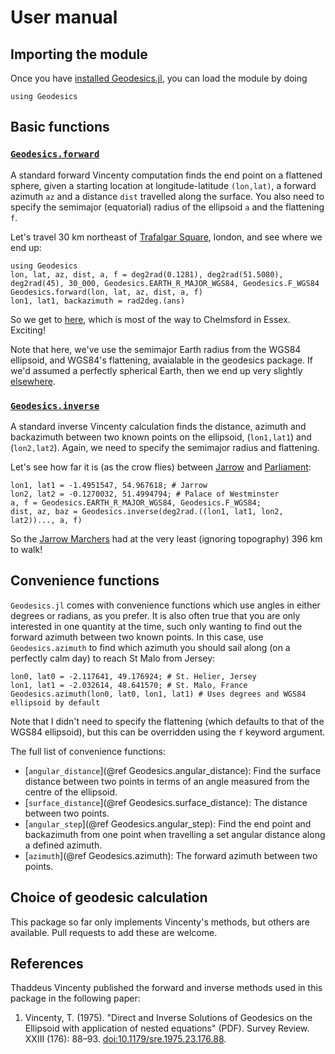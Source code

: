 # User manual

## Importing the module

Once you have [installed Geodesics.jl](#Install), you can load the module
by doing

```@repl example
using Geodesics
```

## Basic functions

### [`Geodesics.forward`](@ref)

A standard forward Vincenty computation finds the end point on a flattened sphere,
given a starting location at longitude-latitude `(lon,lat)`, a forward azimuth `az`
and a distance `dist` travelled along the surface.  You also need to specify the
semimajor (equatorial) radius of the ellipsoid `a` and the flattening `f`.

Let's travel 30 km northeast of
[Trafalgar Square](https://www.google.co.uk/maps/place/Trafalgar+Square/@51.50809,-0.1302376,17z/),
london, and see where we end up:

```@repl example
using Geodesics
lon, lat, az, dist, a, f = deg2rad(0.1281), deg2rad(51.5080), deg2rad(45), 30_000, Geodesics.EARTH_R_MAJOR_WGS84, Geodesics.F_WGS84
Geodesics.forward(lon, lat, az, dist, a, f)
lon1, lat1, backazimuth = rad2deg.(ans)
```

So we get to [here](https://www.google.com/maps/place/51.69826376194629,0.4349208715005321),
which is most of the way to Chelmsford in Essex.  Exciting!

Note that here, we've use the semimajor Earth radius from the WGS84 ellipsoid,
and WGS84's flattening, avaialable in the geodesics package.  If we'd assumed a
perfectly spherical Earth, then we end up very slightly
[elsewhere](https://www.google.com/maps/place/51.698479560055226,0.4360730564880621).

### [`Geodesics.inverse`](@ref)

A standard inverse Vincenty calculation finds the distance, azimuth and backazimuth
between two known points on the ellipsoid, (`lon1,lat1`) and (`lon2,lat2`).  Again,
we need to specify the semimajor radius and flattening.

Let's see how far it is (as the crow flies) between
[Jarrow](https://en.wikipedia.org/wiki/Jarrow) and
[Parliament](https://en.wikipedia.org/wiki/Palace_of_Westminster):

```@repl example
lon1, lat1 = -1.4951547, 54.967618; # Jarrow
lon2, lat2 = -0.1270032, 51.4994794; # Palace of Westminster
a, f = Geodesics.EARTH_R_MAJOR_WGS84, Geodesics.F_WGS84;
dist, az, baz = Geodesics.inverse(deg2rad.((lon1, lat1, lon2, lat2))..., a, f)
```

So the [Jarrow Marchers](https://en.wikipedia.org/wiki/Jarrow_March) had at the very least
(ignoring topography) 396 km to walk!


## Convenience functions

`Geodesics.jl` comes with convenience functions which use angles in either degrees
or radians, as you prefer.  It is also often true that you are only interested in
one quantity at the time, such only wanting to find out the forward azimuth between
two known points.  In this case, use `Geodesics.azimuth` to find which azimuth you should
sail along (on a perfectly calm day) to reach St Malo from Jersey:

```@repl example
lon0, lat0 = -2.117641, 49.176924; # St. Helier, Jersey
lon1, lat1 = -2.032614, 48.641570; # St. Malo, France
Geodesics.azimuth(lon0, lat0, lon1, lat1) # Uses degrees and WGS84 ellipsoid by default
```

Note that I didn't need to specify the flattening (which defaults to that of
the WGS84 ellipsoid), but this can be overridden using the `f` keyword argument.

The full list of convenience functions:

- [`angular_distance`](@ref Geodesics.angular_distance): Find the surface distance between two points in terms of
  an angle measured from the centre of the ellipsoid.
- [`surface_distance`](@ref Geodesics.surface_distance): The distance between two points.
- [`angular_step`](@ref Geodesics.angular_step): Find the end point and backazimuth from one point when travelling
  a set angular distance along a defined azimuth.
- [`azimuth`](@ref Geodesics.azimuth): The forward azimuth between two points.


## Choice of geodesic calculation

This package so far only implements Vincenty's methods, but others are available.
Pull requests to add these are welcome.

## References

Thaddeus Vincenty published the forward and inverse methods used in this package in
the following paper:

1. Vincenty, T. (1975). "Direct and Inverse Solutions of Geodesics on the Ellipsoid with
   application of nested equations" (PDF). Survey Review. XXIII (176): 88–93. [doi:10.1179/sre.1975.23.176.88](https://doi.org/10.1179/sre.1975.23.176.88).

